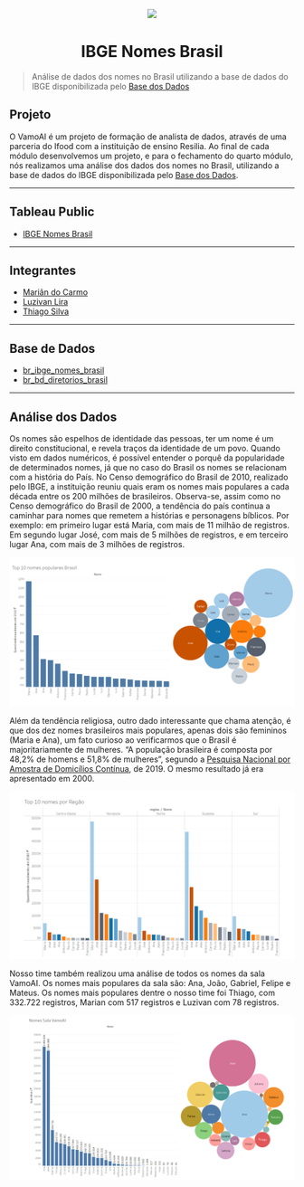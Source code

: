 <p align="center">
<img src = "https://upload.wikimedia.org/wikipedia/pt/8/8c/Ibge-logo.png">
</p>

<h1 align="center">IBGE Nomes Brasil</h1> 

> Análise de dados dos nomes no Brasil utilizando a base de dados do IBGE disponibilizada pelo [Base dos Dados](https://basedosdados.org/dataset/br-ibge-nomes-brasil)

## **Projeto**
O VamoAI é um projeto de formação de analista de dados, através de uma parceria do Ifood com a instituição de ensino Resilia. Ao final de cada módulo desenvolvemos um projeto, e para o fechamento do quarto módulo, nós realizamos uma análise dos dados dos nomes no Brasil, utilizando a base de dados do IBGE disponibilizada pelo [Base dos Dados](https://basedosdados.org/dataset/br-ibge-nomes-brasil).

---
## **Tableau Public**
* [IBGE Nomes Brasil](https://public.tableau.com/views/IBGENomesBrasil/IBGE2010?:language=pt-BR&:display_count=n&:origin=viz_share_link)
---
## **Integrantes**
- [Mariãn do Carmo](https://github.com/mariandocarmo)
- [Luzivan Lira](https://github.com/luzivan-lira)
- [Thiago Silva](https://github.com/tsffarias)

---
## **Base de Dados**
- [br_ibge_nomes_brasil](https://basedosdados.org/dataset/br-ibge-nomes-brasil)
- [br_bd_diretorios_brasil](https://basedosdados.org/dataset/br-bd-diretorios-brasil)

---
## **Análise dos Dados**

Os nomes são espelhos de identidade das pessoas, ter um nome é um direito constitucional, e revela traços da identidade de um povo. Quando visto em dados numéricos, é possível entender o porquê da popularidade de determinados nomes, já que no caso do Brasil os nomes se relacionam com a história do País.
No Censo demográfico do Brasil de 2010, realizado pelo IBGE, a instituição reuniu quais eram os nomes mais populares a cada década entre os 200 milhões de brasileiros. Observa-se, assim como no Censo demográfico do Brasil de 2000, a tendência do país continua a caminhar para nomes que remetem a histórias e personagens bíblicos. Por exemplo: em primeiro lugar está Maria, com mais de 11 milhão de registros. Em segundo lugar José, com mais de 5 milhões de registros, e em terceiro lugar Ana, com mais de 3 milhões de registros.

<p align="center">
    <img src = "./images/top_10_nomes_brasil.png">
</p>

Além da tendência religiosa, outro dado interessante que chama atenção, é que dos dez nomes brasileiros mais populares, apenas dois são femininos (Maria e Ana), um fato curioso ao verificarmos que o Brasil é majoritariamente de mulheres. “A população brasileira é composta por 48,2% de homens e 51,8% de mulheres”, segundo a [Pesquisa Nacional por Amostra de Domicílios Contínua](https://educa.ibge.gov.br/jovens/conheca-o-brasil/populacao/18320-quantidade-de-homens-e-mulheres.html), de 2019. O mesmo resultado já era apresentado em 2000.

<p align="center">
    <img src = "./images/top_10_nomes_regiao.png">
</p>

Nosso time também realizou uma análise de todos os nomes da sala VamoAI. Os nomes mais populares da sala são: Ana, João, Gabriel, Felipe e Mateus. Os nomes mais populares dentre o nosso time foi Thiago, com 332.722 registros, Marian com 517 registros e Luzivan com 78 registros.

<p align="center">
    <img src = "./images/sala_vamoai.png">
</p>
